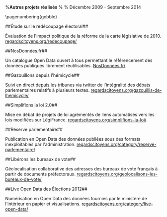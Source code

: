%**Autres projets réalisés**
% 
% Décembre 2009 - Septembre 2014

\pagenumbering{gobble}

##Étude sur le redécoupage électoral##

Évaluation de l'impact politique de la réforme de la carte législative de 2010. [regardscitoyens.org/redecoupage/](http://www.regardscitoyens.org/redecoupage/)

##NosDonnées.fr##

Un catalogue Open Data ouvert à tous permettant le référencement des données publiques librement réutilisables. [NosDonnees.fr/](http://nosdonnees.fr/)

##Gazouillons depuis l'hémicycle##

Suivi en direct depuis les tribunes via twitter de l'intégralité des débats parlementaires relatifs à plusieurs textes. [regardscitoyens.org/gazouillis-de-lhemicycle/](http://www.regardscitoyens.org/gazouillis-de-lhemicycle/)

##Simplifions la loi 2.0##

Mise en débat de projets de loi agrémentés de liens automatisés vers les lois modifiées sur LégiFrance. [regardscitoyens.org/simplifions-la-loi/](http://www.regardscitoyens.org/simplifions-la-loi/)

##Réserve parlementaire##

Publication en Open Data des données publiées sous des formats inexploitables par l'administration. [regardscitoyens.org/category/reserve-parlementaire/](http://www.regardscitoyens.org/category/reserve-parlementaire/)

##Libérons les bureaux de vote##

Géolocalisation collaborative des adresses des bureaux de vote français à partir de documents préfectoraux. [regardscitoyens.org/geolocalisons-les-bureaux-de-vote/](http://www.regardscitoyens.org/geolocalisons-les-bureaux-de-vote/)

##Live Open Data des Élections 2012##

Numérisation en Open Data des données fournies par le ministère de l'intérieur en papier et visualisations. [regardscitoyens.org/category/live-open-data/](http://www.regardscitoyens.org/category/live-open-data/)
